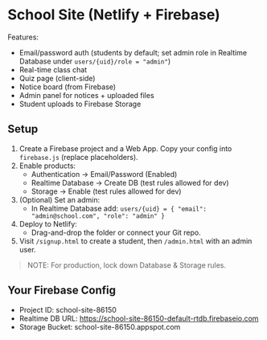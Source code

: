 # School Site (Netlify + Firebase)

Features:
- Email/password auth (students by default; set admin role in Realtime Database under `users/{uid}/role = "admin"`)
- Real-time class chat
- Quiz page (client-side)
- Notice board (from Firebase)
- Admin panel for notices + uploaded files
- Student uploads to Firebase Storage

## Setup
1. Create a Firebase project and a Web App. Copy your config into `firebase.js` (replace placeholders).
2. Enable products:
   - Authentication → Email/Password (Enabled)
   - Realtime Database → Create DB (test rules allowed for dev)
   - Storage → Enable (test rules allowed for dev)
3. (Optional) Set an admin:
   - In Realtime Database add: `users/{uid} = { "email": "admin@school.com", "role": "admin" }`
4. Deploy to Netlify:
   - Drag-and-drop the folder or connect your Git repo.
5. Visit `/signup.html` to create a student, then `/admin.html` with an admin user.

> NOTE: For production, lock down Database & Storage rules.


## Your Firebase Config
- Project ID: school-site-86150
- Realtime DB URL: https://school-site-86150-default-rtdb.firebaseio.com
- Storage Bucket: school-site-86150.appspot.com
